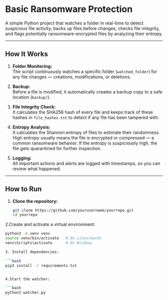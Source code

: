 # Basic Ransomware Protection

A simple Python project that watches a folder in real-time to detect suspicious file activity, backs up files before changes, checks file integrity, and flags potentially ransomware-encrypted files by analyzing their entropy.

---

## How It Works

1. **Folder Monitoring:**  
   The script continuously watches a specific folder (`watched_folder`) for any file changes — creations, modifications, or deletions.

2. **Backup:**  
   Before a file is modified, it automatically creates a backup copy to a safe location (`backup/`).

3. **File Integrity Check:**  
   It calculates the SHA256 hash of every file and keeps track of these hashes in `file_hashes.txt` to detect if any file has been tampered with.

4. **Entropy Analysis:**  
   It calculates the Shannon entropy of files to estimate their randomness. High entropy usually means the file is encrypted or compressed — a common ransomware behavior. If the entropy is suspiciously high, the file gets quarantined for further inspection.

5. **Logging:**  
   All important actions and alerts are logged with timestamps, so you can review what happened.

---

## How to Run

1. **Clone the repository:**

   ```bash
   git clone https://github.com/yourusername/yourrepo.git
   cd yourrepo

2.Create and activate a virtual environment:

   ```bash
   python3 -m venv venv
   source venv/bin/activate   # On Linux/macOS
   venv\Scripts\activate      # On Windows

3. Install dependencies:
 
  ```bash
  pip3 install -r requirements.txt


4.Start the watcher:
 
  ```bash
  python3 watcher.py

